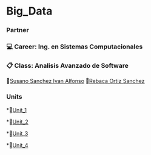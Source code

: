 # Big_Data
### Partner
###   :computer: Career: Ing. en Sistemas Computacionales
###  :clipboard: Class: Analisis Avanzado de Software
:man:[Susano Sanchez Ivan Alfonso](https://github.com/IvanSusano)
:woman:[Rebaca Ortiz Sanchez](https://github.com/RebecaOrtiz)

### Units
 *:file_folder:[Unit_1]()

 *:file_folder:[Unit_2]()

 *:file_folder:[Unit_3]()

 *:file_folder:[Unit_4]()
 